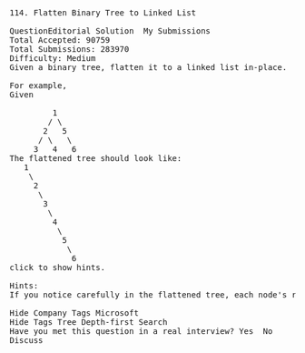 <pre>
114. Flatten Binary Tree to Linked List

QuestionEditorial Solution  My Submissions
Total Accepted: 90759
Total Submissions: 283970
Difficulty: Medium
Given a binary tree, flatten it to a linked list in-place.

For example,
Given

         1
        / \
       2   5
      / \   \
     3   4   6
The flattened tree should look like:
   1
    \
     2
      \
       3
        \
         4
          \
           5
            \
             6
click to show hints.

Hints:
If you notice carefully in the flattened tree, each node's right child points to the next node of a pre-order traversal.

Hide Company Tags Microsoft
Hide Tags Tree Depth-first Search
Have you met this question in a real interview? Yes  No
Discuss
</pre>
